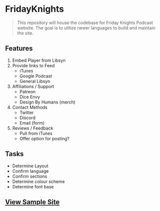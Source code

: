# FridayKnights

> This repository will house the codebase for Friday Knights Podcast website.  The goal is to utilize newer languages to build and maintain the site.

## Features

1. Embed Player from Libsyn
1. Provide links to Feed
	- iTunes
	- Google Podcast
	- General Libsyn
1. Affiliations / Support
	- Patreon
	- Dice Envy
	- Design By Humans (merch)
1. Contact Methods
	- Twitter
	- Discord
	- Email  (form)
1. Reviews / Feedback
	- Pull from iTunes
	- Offer option for posting?

## Tasks

- Determine Layout
- Confirm language
- Confirm sections
- Determine colour scheme
- Determine font base

## [View Sample Site][1]


[1]: https://zacharyweaver.github.io/FridayKnights/

